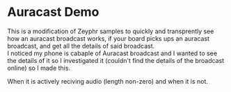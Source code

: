 # Auracast Demo
This is a modification of Zeyphr samples to quickly and transprently see how an auracast broadcast works, if your board picks ups an auracast broadcast, and get all the details of said broadcast.  
I noticed my phone is cabaple of Auracast broadcast and I wanted to see the details of it so I investigated it (couldn't find the details of the broadcast online) so I made this.


When it is actively reciving audio (length non-zero) and when it is not.
